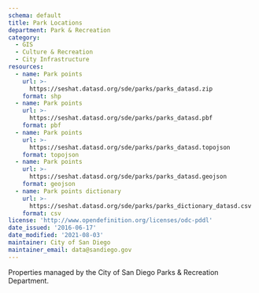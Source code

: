```yaml
---
schema: default
title: Park Locations
department: Park & Recreation
category:
  - GIS
  - Culture & Recreation
  - City Infrastructure
resources:
  - name: Park points
    url: >-
      https://seshat.datasd.org/sde/parks/parks_datasd.zip
    format: shp
  - name: Park points
    url: >-
      https://seshat.datasd.org/sde/parks/parks_datasd.pbf
    format: pbf
  - name: Park points
    url: >-
      https://seshat.datasd.org/sde/parks/parks_datasd.topojson
    format: topojson
  - name: Park points
    url: >-
      https://seshat.datasd.org/sde/parks/parks_datasd.geojson
    format: geojson
  - name: Park points dictionary
    url: >-
      https://seshat.datasd.org/sde/parks/parks_dictionary_datasd.csv
    format: csv
license: 'http://www.opendefinition.org/licenses/odc-pddl'
date_issued: '2016-06-17'
date_modified: '2021-08-03'
maintainer: City of San Diego
maintainer_email: data@sandiego.gov
---
```

Properties managed by the City of San Diego Parks & Recreation Department.
